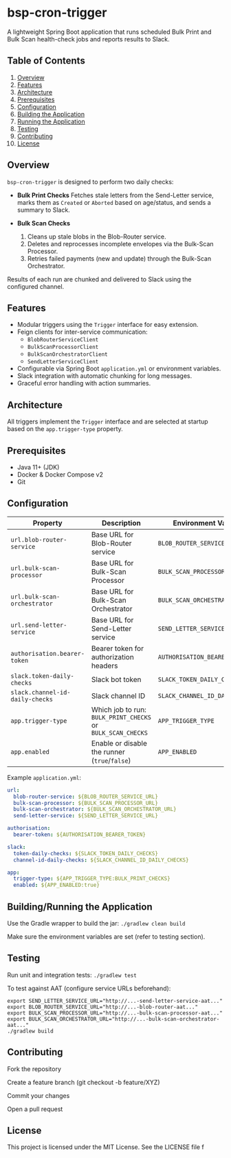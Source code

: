 # bsp-cron-trigger

A lightweight Spring Boot application that runs scheduled Bulk Print and Bulk Scan health-check jobs and reports results to Slack.

## Table of Contents
1. [Overview](#overview)
2. [Features](#features)
3. [Architecture](#architecture)
4. [Prerequisites](#prerequisites)
5. [Configuration](#configuration)
6. [Building the Application](#building-the-application)
7. [Running the Application](#running-the-application)
8. [Testing](#testing)
9. [Contributing](#contributing)
10. [License](#license)

## Overview
`bsp-cron-trigger` is designed to perform two daily checks:

- **Bulk Print Checks**
  Fetches stale letters from the Send-Letter service, marks them as `Created` or `Aborted` based on age/status, and sends a summary to Slack.

- **Bulk Scan Checks**
  1. Cleans up stale blobs in the Blob-Router service.
  2. Deletes and reprocesses incomplete envelopes via the Bulk-Scan Processor.
  3. Retries failed payments (new and update) through the Bulk-Scan Orchestrator.

Results of each run are chunked and delivered to Slack using the configured channel.

## Features
- Modular triggers using the `Trigger` interface for easy extension.
- Feign clients for inter-service communication:
  - `BlobRouterServiceClient`
  - `BulkScanProcessorClient`
  - `BulkScanOrchestratorClient`
  - `SendLetterServiceClient`
- Configurable via Spring Boot `application.yml` or environment variables.
- Slack integration with automatic chunking for long messages.
- Graceful error handling with action summaries.

## Architecture

All triggers implement the `Trigger` interface and are selected at startup based on the `app.trigger-type` property.

## Prerequisites
- Java 11+ (JDK)
- Docker & Docker Compose v2
- Git

## Configuration

| Property                          | Description                                          | Environment Variable                  |
|-----------------------------------|------------------------------------------------------|---------------------------------------|
| `url.blob-router-service`         | Base URL for Blob-Router service                     | `BLOB_ROUTER_SERVICE_URL`             |
| `url.bulk-scan-processor`         | Base URL for Bulk-Scan Processor                     | `BULK_SCAN_PROCESSOR_URL`             |
| `url.bulk-scan-orchestrator`      | Base URL for Bulk-Scan Orchestrator                  | `BULK_SCAN_ORCHESTRATOR_URL`          |
| `url.send-letter-service`         | Base URL for Send-Letter service                     | `SEND_LETTER_SERVICE_URL`             |
| `authorisation.bearer-token`      | Bearer token for authorization headers               | `AUTHORISATION_BEARER_TOKEN`          |
| `slack.token-daily-checks`        | Slack bot token                                      | `SLACK_TOKEN_DAILY_CHECKS`            |
| `slack.channel-id-daily-checks`   | Slack channel ID                                     | `SLACK_CHANNEL_ID_DAILY_CHECKS`       |
| `app.trigger-type`                | Which job to run: `BULK_PRINT_CHECKS` or `BULK_SCAN_CHECKS` | `APP_TRIGGER_TYPE`              |
| `app.enabled`                     | Enable or disable the runner (`true`/`false`)        | `APP_ENABLED`                         |

Example `application.yml`:

```yaml
url:
  blob-router-service: ${BLOB_ROUTER_SERVICE_URL}
  bulk-scan-processor: ${BULK_SCAN_PROCESSOR_URL}
  bulk-scan-orchestrator: ${BULK_SCAN_ORCHESTRATOR_URL}
  send-letter-service: ${SEND_LETTER_SERVICE_URL}

authorisation:
  bearer-token: ${AUTHORISATION_BEARER_TOKEN}

slack:
  token-daily-checks: ${SLACK_TOKEN_DAILY_CHECKS}
  channel-id-daily-checks: ${SLACK_CHANNEL_ID_DAILY_CHECKS}

app:
  trigger-type: ${APP_TRIGGER_TYPE:BULK_PRINT_CHECKS}
  enabled: ${APP_ENABLED:true}
```

## Building/Running the Application

Use the Gradle wrapper to build the jar:
`./gradlew clean build`

Make sure the environment variables are set (refer to testing section).

## Testing
Run unit and integration tests:
`./gradlew test`

To test against AAT (configure service URLs beforehand):
```shell
export SEND_LETTER_SERVICE_URL="http://...-send-letter-service-aat..."
export BLOB_ROUTER_SERVICE_URL="http://...-blob-router-aat..."
export BULK_SCAN_PROCESSOR_URL="http://...-bulk-scan-processor-aat..."
export BULK_SCAN_ORCHESTRATOR_URL="http://...-bulk-scan-orchestrator-aat..."
./gradlew build
```

## Contributing

Fork the repository

Create a feature branch (git checkout -b feature/XYZ)

Commit your changes

Open a pull request

## License

This project is licensed under the MIT License. See the LICENSE file f




